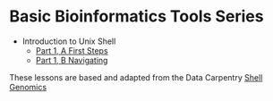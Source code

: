 # Basic Bioinformatics Tools Series


* Introduction to Unix Shell
  * [Part 1, A First Steps](https://joiry.github.io/HSL_Carp/Part_01a)
  * [Part 1, B Navigating](https://joiry.github.io/HSL_Carp/Part_01b)




These lessons are based and adapted from the Data Carpentry [Shell Genomics](https://datacarpentry.org/shell-genomics/
) 
